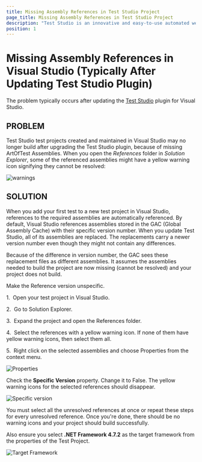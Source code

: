 ```yaml
---
title: Missing Assembly References in Test Studio Project
page_title: Missing Assembly References in Test Studio Project
description: "Test Studio is an innovative and easy-to-use automated web, WPF and load testing solution. Test Studio tests support essential technologies like ASP.NET AJAX, Silverlight, PHP and MVC. HTML5, Testing framework, functional testing, performance testing, load testing, exploratory testing, manual testing."
position: 1
---
```

# Missing Assembly References in Visual Studio (Typically After Updating Test Studio Plugin)

The problem typically occurs after updating the <a href="http://www.telerik.com/teststudio" target="_blank">Test Studio</a> plugin for Visual Studio.

## PROBLEM

Test Studio test projects created and maintained in Visual Studio may no longer build after upgrading the Test Studio plugin, because of missing ArtOfTest Assemblies. When you open the _References_ folder in _Solution Explorer_, some of the referenced assemblies might have a yellow warning icon signifying they cannot be resolved:

![warnings][1]

## SOLUTION

When you add your first test to a new test project in Visual Studio, references to the required assemblies are automatically referenced. By default, Visual Studio references assemblies stored in the GAC (Global Assembly Cache) with their specific version number. When you update Test Studio, all of its assemblies are replaced. The replacements carry a newer version number even though they might not contain any differences.

Because of the difference in version number, the GAC sees these replacement files as different assemblies. It assumes the assemblies needed to build the project are now missing (cannot be resolved) and your project does not build.

Make the Reference version unspecific.

1.&nbsp; Open your test project in Visual Studio.

2.&nbsp; Go to Solution Explorer.

3.&nbsp; Expand the project and open the References folder.

4.&nbsp; Select the references with a yellow warning icon. If none of them have yellow warning icons, then select them all.

5.&nbsp; Right click on the selected assemblies and choose Properties from the context menu.

![Properties][2]

Check the **Specific Version** property. Change it to False. The yellow warning icons for the selected references should disappear.  

![Specific version][3]

You must select all the unresolved references at once or repeat these steps for every unresolved reference. Once you're done, there should be no warning icons and your project should build successfully.

Also ensure you select **.NET Framework 4.7.2** as the target framework from the properties of the Test Project.

![Target Framework][4]

[1]: /img/troubleshooting-guide/visual-studio-tg/missing-assembly-references/fig1.png
[2]: /img/troubleshooting-guide/visual-studio-tg/missing-assembly-references/fig2.png
[3]: /img/troubleshooting-guide/visual-studio-tg/missing-assembly-references/fig3.png
[4]: /img/troubleshooting-guide/visual-studio-tg/missing-assembly-references/fig4.png